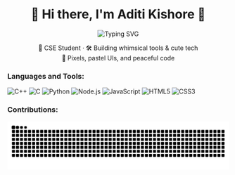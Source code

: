 <!-- 🐣 Intro -->
<h1 align="center">🌼 Hi there, I'm Aditi Kishore 🌼</h1>

<p align="center">
  <img src="https://readme-typing-svg.demolab.com?font=Fira+Code&size=20&duration=2000&pause=1000&color=dd79d9&center=true&vCenter=true&width=435&lines=I+code+cool+things+in+Python+%F0%9F%90%8D;I+design+assistants+like+ZORA+%F0%9F%A4%96;Building+fun+and+friendly+UIs+%F0%9F%92%83" alt="Typing SVG" />
</p>

<p align="center">
  🍓 CSE Student · 🛠️ Building whimsical tools & cute tech <br>
  🧁 Pixels, pastel UIs, and peaceful code
</p>



###
<h3 align="left">Languages and Tools:</h3>
<p align="left">
  <img src="https://img.icons8.com/?size=48&id=2T6TKY6whzgV&format=png&color=000000" title="C++"/>
  <img src="https://img.icons8.com/?size=48&id=40670&format=png&color=000000" title="C"/>
  <img src="https://img.icons8.com/color/48/python.png" title="Python"/>
  <img src="https://img.icons8.com/color/48/nodejs.png" title="Node.js"/>
  <img src="https://img.icons8.com/color/48/javascript.png" title="JavaScript"/>
  <img src="https://img.icons8.com/color/48/html-5.png" title="HTML5"/>
  <img src="https://img.icons8.com/color/48/css3.png" title="CSS3"/>
</p>



###
<h3 align="left">Contributions:</h3>
<p align="center">
  <picture>
    <source media="(prefers-color-scheme: dark)" srcset="https://raw.githubusercontent.com/Adtkre/Adtkre/output/github-contribution-grid-snake-dark.svg" />
    <source media="(prefers-color-scheme: light)" srcset="https://raw.githubusercontent.com/Adtkre/Adtkre/output/github-contribution-grid-snake.svg" />
    <img alt="Lavender Snake Contribution Graph" src="https://raw.githubusercontent.com/Adtkre/Adtkre/output/github-contribution-grid-snake.svg" />
  </picture>
</p>
